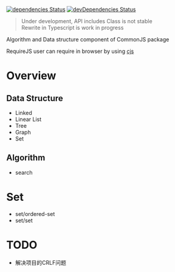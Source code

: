 [![dependencies Status](https://david-dm.org/valaxy/algorithm-data-structure/status.svg?style=flat-square)](https://david-dm.org/valaxy/algorithm-data-structure)
[![devDependencies Status](https://david-dm.org/valaxy/algorithm-data-structure/dev-status.svg?style=flat-square)](https://david-dm.org/valaxy/algorithm-data-structure?type=dev)


> Under development, API includes Class is not stable     
> Rewrite in Typescript is work in progress

Algorithm and Data structure component of CommonJS package
 
RequireJS user can require in browser by using [cjs](https://github.com/guybedford/cjs)

# Overview

## Data Structure
- Linked
- Linear List
- Tree
- Graph
- Set

## Algorithm
- search


# Set
- set/ordered-set
- set/set


# TODO
- 解决项目的CRLF问题
